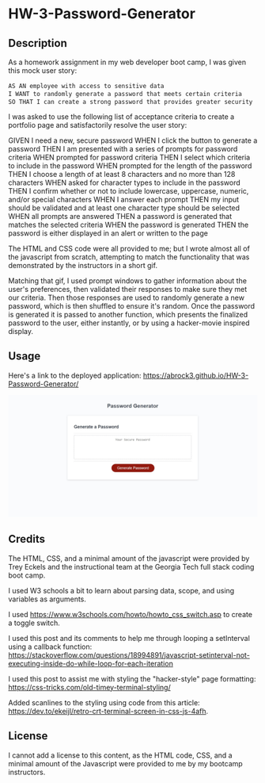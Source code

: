 # HW-3-Password-Generator

## Description

As a homework assignment in my web developer boot camp, I was given this mock user story:

```
AS AN employee with access to sensitive data
I WANT to randomly generate a password that meets certain criteria
SO THAT I can create a strong password that provides greater security
```

I was asked to use the following list of acceptance criteria to create a portfolio page and satisfactorily resolve the user story:

GIVEN I need a new, secure password
WHEN I click the button to generate a password
THEN I am presented with a series of prompts for password criteria
WHEN prompted for password criteria
THEN I select which criteria to include in the password
WHEN prompted for the length of the password
THEN I choose a length of at least 8 characters and no more than 128 characters
WHEN asked for character types to include in the password
THEN I confirm whether or not to include lowercase, uppercase, numeric, and/or special characters
WHEN I answer each prompt
THEN my input should be validated and at least one character type should be selected
WHEN all prompts are answered
THEN a password is generated that matches the selected criteria
WHEN the password is generated
THEN the password is either displayed in an alert or written to the page


The HTML and CSS code were all provided to me; but I wrote almost all of the javascript from scratch, attempting to match the functionality that was demonstrated by the instructors in a short gif. 

Matching that gif, I used prompt windows to gather information about the user's preferences, then validated their responses to make sure they met our criteria. Then those responses are used to randomly generate a new password, which is then shuffled to ensure it's random. Once the password is generated it is passed to another function, which presents the finalized password to the user, either instantly, or by using a hacker-movie inspired display. 

## Usage

Here's a link to the deployed application: https://abrock3.github.io/HW-3-Password-Generator/

![Screenshot](./assets/images/screenshot.jpg?raw=true "Screenshot")

## Credits

The HTML, CSS, and a minimal amount of the javascript were provided by Trey Eckels and the instructional team at the Georgia Tech full stack coding boot camp.

I used W3 schools a bit to learn about parsing data, scope, and using variables as arguments.

I used https://www.w3schools.com/howto/howto_css_switch.asp to create a toggle switch.

I used this post and its comments to help me through looping a setInterval using a callback function: https://stackoverflow.com/questions/18994891/javascript-setinterval-not-executing-inside-do-while-loop-for-each-iteration

I used this post to assist me with styling the "hacker-style" page formatting: https://css-tricks.com/old-timey-terminal-styling/

Added scanlines to the styling using code from this article: https://dev.to/ekeijl/retro-crt-terminal-screen-in-css-js-4afh.
## License

I cannot add a license to this content, as the HTML code, CSS, and a minimal amount of the Javascript were provided to me by my bootcamp instructors.